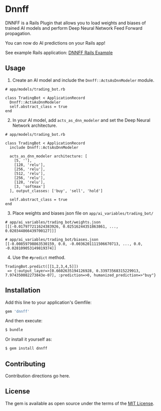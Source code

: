 # Dnnff
DNNFF is a Rails Plugin that allows you to load weights and biases of trained AI models and perform Deep Neural Network Feed Forward propagation.

You can now do AI predictions on your Rails app!

See example Rails application: [DNNFF Rails Example](https://github.com/GabrielSandoval/dnnff_rails_example)

## Usage
1. Create an AI model and include the `Dnnff::ActsAsDnnModeler` module.
```
# app/models/trading_bot.rb

class TradingBot < ApplicationRecord
  Dnnff::ActsAsDnnModeler
  self.abstract_class = true
end
```

2. In your AI model, add `acts_as_dnn_modeler` and set the Deep Neural Network architecture.
```
# app/models/trading_bot.rb

class TradingBot < ApplicationRecord
  include Dnnff::ActsAsDnnModeler

  acts_as_dnn_modeler architecture: [
    [5, ''],
    [128, 'relu'],
    [256, 'relu'],
    [512, 'relu'],
    [256, 'relu'],
    [128, 'relu'],
    [3, 'softmax']
  ], output_classes: ['buy', 'sell', 'hold']

  self.abstract_class = true
end
```

3. Place weights and biases json file on `app/ai_variables/trading_bot/` 
```
# app/ai_variables/trading_bot/weights.json
[[[-0.017977211624383926, 0.02516244351863861, ..., 0.020344866439700127]]]
```

```
# app/ai_variables/trading_bot/biases.json
[[-0.00859798863530159, 0.0, -0.0036201111506670713, ..., 0.0, -0.028109053149819374]]
```

4. Use the `#predict` method.
```
TradingBot.predict([[1,2,3,4,5]])
 => {:output_layer=>[0.6602635194126928, 0.33973568315229913, 7.974350082273843e-07], :prediction=>0, humanized_prediction=>"buy"}
```

## Installation
Add this line to your application's Gemfile:

```ruby
gem 'dnnff'
```

And then execute:
```bash
$ bundle
```

Or install it yourself as:
```bash
$ gem install dnnff
```

## Contributing
Contribution directions go here.

## License
The gem is available as open source under the terms of the [MIT License](http://opensource.org/licenses/MIT).
